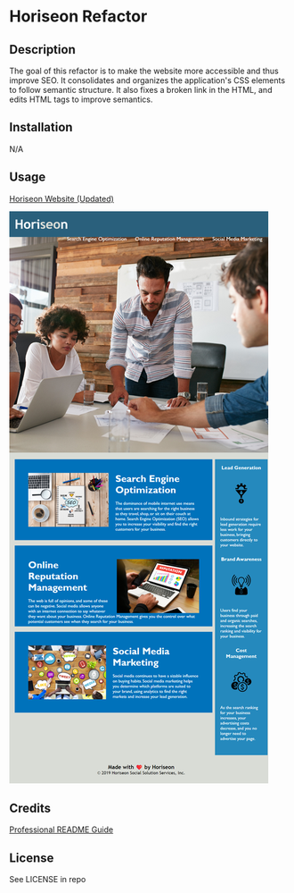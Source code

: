 # Horiseon Refactor

## Description

The goal of this refactor is to make the website more accessible and thus improve SEO. It consolidates and organizes the application's CSS elements to follow semantic structure. It also fixes a broken link in the HTML, and edits HTML tags to improve semantics.

## Installation

N/A

## Usage

[Horiseon Website (Updated)](https://jcrosenblum.github.io/horiseon_refactor/)

![Screenshot](assets/images/horiseon-full-screenshot.png)

## Credits

[Professional README Guide](https://coding-boot-camp.github.io/full-stack/github/professional-readme-guide)

## License 

See LICENSE in repo